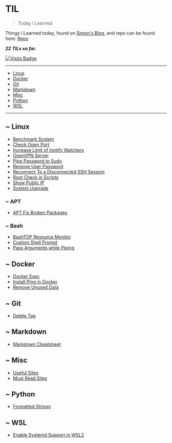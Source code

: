 # TIL

> Today I Learned

Things I Learned today, found on [Simon's Blog](https://simonwillison.net/2020/Apr/20/self-rewriting-readme/), and repo can be found here: [Repo](https://github.com/jbranchaud/til)

**_22 TILs so far._**

[![Visits Badge](https://badges.pufler.dev/visits/crazyuploader/TIL)](https://badges.pufler.dev)

---

- [Linux](#-linux)
- [Docker](#-docker)
- [Git](#-git)
- [Markdown](#-markdown)
- [Misc](#-misc)
- [Python](#-python)
- [WSL](#-wsl)

---

## ~ Linux

- [Benchmark System](linux/benchmark-system.md)
- [Check Open Port](linux/check-open-port.md)
- [Increase Limit of Inotify Watchers](linux/increase-limit-of-inotify-watchers.md)
- [OpenVPN Server](linux/openvpn-server.md)
- [Pipe Password to Sudo](linux/pipe-password-to-sudo.md)
- [Remove User Password](linux/remove-user-password.md)
- [Reconnect To a Disconnected SSH Session](linux/reconnect-to-a-disconnected-ssh-session.md)
- [Root Check in Scripts](linux/root-check.md)
- [Show Public IP](linux/show-public-ip.md)
- [System Ugprade](linux/system-upgrade.md)

### ~ APT

- [APT Fix Broken Packages](linux/apt/apt-fix-broken-packages.md)

### ~ Bash

- [BashTOP Resource Monitor](linux/bash/bashtop-resource-monitor.md)
- [Custom Shell Prompt](linux/bash/custom-shell-prompt.md)
- [Pass Arguments while Piping](linux/bash/pass-arguments-while-piping.md)

## ~ Docker

- [Docker Exec](docker/docker-exec.md)
- [Install Ping in Docker](docker/install-ping-in-docker.md)
- [Remove Unused Data](docker/remove-unused-data.md)

## ~ Git

- [Delete Tag](git/delete-tag.md)

## ~ Markdown

- [Markdown Cheatsheet](markdown/markdown-cheatsheet.md)

## ~ Misc

- [Useful Sites](misc/useful-sites.md)
- [Must Read Sites](misc/must-read-sites.md)

## ~ Python

- [Formatted Strings](python/formatted-strings.md)

## ~ WSL

- [Enable Systemd Support in WSL2](wsl/enable-systemd-support-in-wsl2.md)
